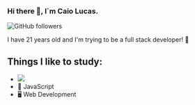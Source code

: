 ### Hi there 👋, I´m Caio Lucas.  

<img alt="GitHub followers" src="https://img.shields.io/github/followers/caiolucass?style=social"/>

I have 21 years old and I'm trying to be a full stack developer! 💜

## Things I like to study:
- <img src="https://img.shields.io/static/v1?label=react&message=framework&color=blue&style=for-the-badge&logo=REACT"/>
- 📱 JavaScript
- 🖥 Web Development



